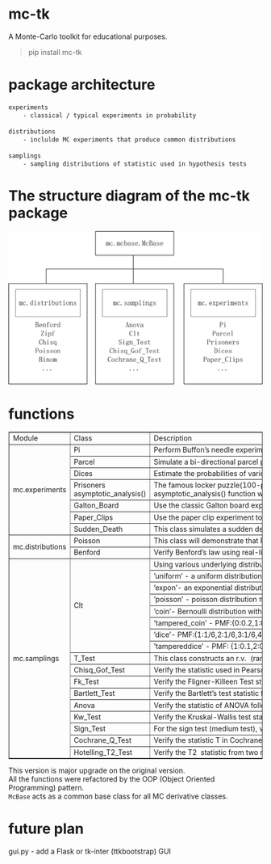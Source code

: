 # mc-tk
A Monte-Carlo toolkit for educational purposes.

> pip install mc-tk

# package architecture

    experiments
        - classical / typical experiments in probability

    distributions 
        - inclulde MC experiments that produce common distributions

    samplings
        - sampling distributions of statistic used in hypothesis tests

# The structure diagram of the mc-tk package
![The structure diagram of the mc-tk package](https://raw.githubusercontent.com/zhangmengrui/mc/main/structure%20diagram.jpg)

# functions

<table border="1" cellspacing="0">
    <tbody>
        <tr>
            <td>
                Module
            </td>
            <td>
                Class
            </td>
            <td>
                Description
            </td>
        </tr>
        <tr>
            <td rowspan="7">
                mc.experiments
            </td>
            <td>
                Pi
            </td>
            <td>
                Perform Buffon&rsquo;s needle experiment to estimate&nbsp;&pi; .
            </td>
        </tr>
        <tr>
            <td>
                Parcel
            </td>
            <td>
                Simulate&nbsp;a&nbsp;bi-directional&nbsp;parcel&nbsp;passing&nbsp;game.
            </td>
        </tr>
        <tr>
            <td>
                Dices
            </td>
            <td>
                Estimate&nbsp;the&nbsp;probabilities&nbsp;of&nbsp;various&nbsp;dice&nbsp;combinations.
            </td>
        </tr>
        <tr>
            <td>
                Prisoners
                asymptotic_analysis()
            </td>
            <td>
                The&nbsp;famous&nbsp;locker&nbsp;puzzle(100-prisoner&nbsp;quiz). And the asymptotic_analysis()&nbsp;function&nbsp;will&nbsp;prove&nbsp;that&nbsp;the&nbsp;survival&nbsp;chance&nbsp;limit&nbsp;is&nbsp;1&minus;ln2 when&nbsp;n&nbsp;approaches&nbsp;+&infin; .
            </td>
        </tr>
        <tr>
            <td>
                Galton_Board
            </td>
            <td>
                Use&nbsp;the&nbsp;classic&nbsp;Galton&nbsp;board&nbsp;experiment&nbsp;to&nbsp;produce&nbsp;a&nbsp;binomial&nbsp;distribution.
            </td>
        </tr>
        <tr>
            <td>
                Paper_Clips
            </td>
            <td>
                Use&nbsp;the&nbsp;paper&nbsp;clip&nbsp;experiment&nbsp;to&nbsp;produce&nbsp;a&nbsp;Zipf&nbsp;distribution.
            </td>
        </tr>
        <tr>
            <td>
                Sudden_Death
            </td>
            <td>
                This&nbsp;class&nbsp;simulates&nbsp;a&nbsp;sudden&nbsp;death&nbsp;game&nbsp;to&nbsp;produce the&nbsp;exponential&nbsp;distribution.
            </td>
        </tr>
        <tr>
            <td rowspan="2">
                mc.distributions
            </td>
            <td>
                Poisson
            </td>
            <td>
                This&nbsp;class&nbsp;will&nbsp;demonstrate&nbsp;that&nbsp;Poisson&nbsp;is&nbsp;a&nbsp;limit&nbsp;distribution&nbsp;of b(n,p) when&nbsp;n&nbsp;is&nbsp;large, and&nbsp;p&nbsp;is&nbsp;small.
            </td>
        </tr>
        <tr>
            <td>
                Benford
            </td>
            <td>
                Verify&nbsp;Benford&rsquo;s&nbsp;law&nbsp;using&nbsp;real-life&nbsp;datasets, including&nbsp;the&nbsp;stock market&nbsp;data, international&nbsp;trade&nbsp;data, and&nbsp;the&nbsp;Fibonacci&nbsp;series.
            </td>
        </tr>
        <tr>
            <td rowspan="17">
                mc.samplings
            </td>
            <td rowspan="8">
                Clt
            </td>
            <td>
                Using&nbsp;various&nbsp;underlying&nbsp;distributions&nbsp;to&nbsp;verify&nbsp;the&nbsp;central&nbsp;limit&nbsp;&nbsp;theorem.&nbsp;This&nbsp;class&nbsp;provides&nbsp;the&nbsp;following&nbsp;underlying&nbsp;distributions.
            </td>
        </tr>
        <tr>
            <td>
                &rsquo;uniform&rsquo; - a&nbsp;uniform&nbsp;distribution&nbsp;U(-1,1).
            </td>
        </tr>
        <tr>
            <td>
                &rsquo;expon&rsquo;- an&nbsp;exponential distribution Expon(1).
            </td>
        </tr>
        <tr>
            <td>
                &rsquo;poisson&rsquo; - poisson&nbsp;distribution &pi;(1).
            </td>
        </tr>
        <tr>
            <td>
                &rsquo;coin&rsquo;- Bernoulli&nbsp;distribution&nbsp;with&nbsp;p&nbsp;= 0.5.
            </td>
        </tr>
        <tr>
            <td>
                &rsquo;tampered_coin&rsquo;&nbsp;- PMF:{0:0.2,1:0.8}, i.e., head&nbsp;more&nbsp;likely&nbsp;than&nbsp;tail.
            </td>
        </tr>
        <tr>
            <td>
                &rsquo;dice&rsquo;- PMF:{1:1/6,2:1/6,3:1/6,4:1/6,5:1/6,6:1/6}.
            </td>
        </tr>
        <tr>
            <td>
                &rsquo;tampereddice&rsquo; - PMF: {1:0.1,2:0.1,3:0.1,4:0.1,5:0.1,6:0.5},i.e.,&nbsp;6&nbsp;is&nbsp;more&nbsp;likely.
            </td>
        </tr>
        <tr>
            <td>
                T_Test
            </td>
            <td>
                This&nbsp;class&nbsp;constructs&nbsp;an&nbsp;r.v. &nbsp;(random&nbsp;variable) following&nbsp;the t&nbsp;distribution.
            </td>
        </tr>
        <tr>
            <td>
                Chisq_Gof_Test
            </td>
            <td>
                Verify&nbsp;the&nbsp;statistic&nbsp;used&nbsp;in&nbsp;Pearson&rsquo;s&nbsp;Chi-Square&nbsp;Goodness-of-Fit test&nbsp;follows&nbsp;the&nbsp;&chi;2 &nbsp;distribution.
            </td>
        </tr>
        <tr>
            <td>
                Fk_Test
            </td>
            <td>
                Verify&nbsp;the&nbsp;Fligner-Killeen&nbsp;Test&nbsp;statistic(FK) follows&nbsp;the&nbsp;&chi;2 &nbsp;distribution.
            </td>
        </tr>
        <tr>
            <td>
                Bartlett_Test
            </td>
            <td>
                Verify&nbsp;the&nbsp;Bartlett&rsquo;s&nbsp;test&nbsp;statistic&nbsp;follows&nbsp;the&nbsp;&chi;2 &nbsp;distribution.
            </td>
        </tr>
        <tr>
            <td>
                Anova
            </td>
            <td>
                Verify&nbsp;the&nbsp;statistic&nbsp;of&nbsp;ANOVA&nbsp;follows&nbsp;the&nbsp;F&nbsp;distribution.
            </td>
        </tr>
        <tr>
            <td>
                Kw_Test
            </td>
            <td>
                Verify&nbsp;the&nbsp;Kruskal-Wallis&nbsp;test&nbsp;statistic&nbsp;(H) is&nbsp;a&nbsp;&chi;2 &nbsp;r.v.
            </td>
        </tr>
        <tr>
            <td>
                Sign_Test
            </td>
            <td>
                For&nbsp;the&nbsp;sign&nbsp;test&nbsp;(medium&nbsp;test), verify&nbsp;its&nbsp;N- and&nbsp;N+ statistics&nbsp;both follow&nbsp;b(n,1/2).
            </td>
        </tr>
        <tr>
            <td>
                Cochrane_Q_Test
            </td>
            <td>
                Verify&nbsp;the&nbsp;statistic&nbsp;T&nbsp;in&nbsp;Cochrane-Q&nbsp;test&nbsp;follows&nbsp;the&nbsp;&chi;2&nbsp;distribution.
            </td>
        </tr>
        <tr>
            <td>
                Hotelling_T2_Test
            </td>
            <td>
                Verify&nbsp;the&nbsp;T2 &nbsp;statistic&nbsp;from&nbsp;two&nbsp;multivariate&nbsp;Gaussian&nbsp;populations follows&nbsp;the&nbsp;Hotelling&rsquo;s&nbsp;T2 &nbsp;distribution.
            </td>
        </tr>
    </tbody>
</table>

This version is major upgrade on the original version.   
All the functions were refactored by the OOP (Object Oriented Programming) pattern.  
`McBase` acts as a common base class for all MC derivative classes. 

# future plan

gui.py - add a Flask or tk-inter (ttkbootstrap) GUI
